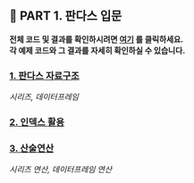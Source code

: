 <h2>📌 PART 1. 판다스 입문</h2>

**전체 코드 및 결과를 확인하시려면 [여기](https://github.com/tae2On/Technical_Books_Notes/blob/main/%ED%8C%8C%EC%9D%B4%EC%8D%AC%20%EB%A8%B8%EC%8B%A0%EB%9F%AC%EB%8B%9D%20%ED%8C%90%EB%8B%A4%EC%8A%A4%20%EB%8D%B0%EC%9D%B4%ED%84%B0%20%EB%B6%84%EC%84%9D/01.%20%ED%8C%90%EB%8B%A4%EC%8A%A4%20%EC%9E%85%EB%AC%B8/%ED%8C%90%EB%8B%A4%EC%8A%A4_%EC%9E%85%EB%AC%B8.ipynb "전체 코드 보기") 를 클릭하세요.<br> 각 예제 코드와 그 결과를 자세히 확인하실 수 있습니다.**

<h3><a href="https://github.com/tae2On/Technical_Books_Notes/blob/main/%ED%8C%8C%EC%9D%B4%EC%8D%AC%20%EB%A8%B8%EC%8B%A0%EB%9F%AC%EB%8B%9D%20%ED%8C%90%EB%8B%A4%EC%8A%A4%20%EB%8D%B0%EC%9D%B4%ED%84%B0%20%EB%B6%84%EC%84%9D/01.%20%ED%8C%90%EB%8B%A4%EC%8A%A4%20%EC%9E%85%EB%AC%B8/1.%20%ED%8C%90%EB%8B%A4%EC%8A%A4%20%EC%9E%90%EB%A3%8C%EA%B5%AC%EC%A1%B0.md">1. 판다스 자료구조</a></h3>

*시리즈, 데이터프레임*

<h3><a href="https://github.com/tae2On/Technical_Books_Notes/blob/main/%ED%8C%8C%EC%9D%B4%EC%8D%AC%20%EB%A8%B8%EC%8B%A0%EB%9F%AC%EB%8B%9D%20%ED%8C%90%EB%8B%A4%EC%8A%A4%20%EB%8D%B0%EC%9D%B4%ED%84%B0%20%EB%B6%84%EC%84%9D/01.%20%ED%8C%90%EB%8B%A4%EC%8A%A4%20%EC%9E%85%EB%AC%B8/2.%20%EC%9D%B8%EB%8D%B1%EC%8A%A4%20%ED%99%9C%EC%9A%A9.md">2. 인덱스 활용</a></h3>

<h3><a href="https://github.com/tae2On/Technical_Books_Notes/blob/main/%ED%8C%8C%EC%9D%B4%EC%8D%AC%20%EB%A8%B8%EC%8B%A0%EB%9F%AC%EB%8B%9D%20%ED%8C%90%EB%8B%A4%EC%8A%A4%20%EB%8D%B0%EC%9D%B4%ED%84%B0%20%EB%B6%84%EC%84%9D/01.%20%ED%8C%90%EB%8B%A4%EC%8A%A4%20%EC%9E%85%EB%AC%B8/3.%20%EC%82%B0%EC%88%A0%EC%97%B0%EC%82%B0.md">3. 산술연산</a></h3>

*시리즈 연산, 데이터프레임 연산*
